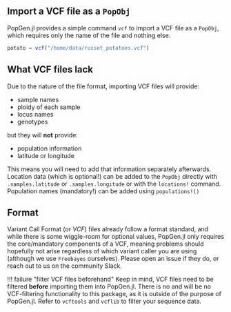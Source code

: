## Import a VCF file as a `PopObj`

PopGen.jl provides a simple command `vcf` to import a VCF file as a `PopObj`, which requires only the name of the file and nothing else.

```julia
potato = vcf("/home/data/russet_potatoes.vcf")
```



## What VCF files lack

Due to the nature of the file format, importing VCF files will provide:

- sample names
- ploidy of each sample
- locus names
- genotypes

but they will **not** provide:

- population information
- latitude or longitude



This means you will need to add that information separately afterwards. Location data (which is optional!) can be added to the `PopObj` directly with `.samples.latitude` or `.samples.longitude` or with the `locations!` command. Population names (mandatory!) can be added using `populations!()`

## Format

Variant Call Format (or *VCF*) files already follow a format standard, and while there is some wiggle-room for optional values, PopGen.jl only requires the core/mandatory components of a VCF, meaning problems should hopefully not arise regardless of which variant caller you are using (although we use `Freebayes` ourselves). Please open an issue if they do, or reach out to us on the community Slack.

!!! failure "filter VCF files beforehand"
    Keep in mind, VCF files need to be filtered **before** importing them into PopGen.jl. There is no and will be no VCF-filtering functionality to this package, as it is outside of the purpose of PopGen.jl. Refer to `vcftools` and `vcflib` to filter your sequence data. 